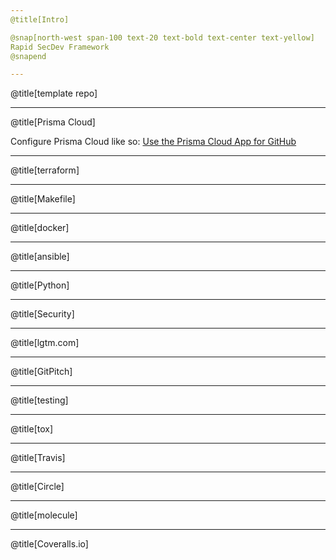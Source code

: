 ```yaml
---
@title[Intro]

@snap[north-west span-100 text-20 text-bold text-center text-yellow]
Rapid SecDev Framework
@snapend

---
```

@title[template repo]

---
@title[Prisma Cloud]

Configure Prisma Cloud like so:
[Use the Prisma Cloud App for GitHub](https://docs.paloaltonetworks.com/prisma/prisma-cloud/prisma-cloud-admin/prisma-cloud-devops-security/use-the-prisma-cloud-app-for-github)

---
@title[terraform]

---
@title[Makefile]

---
@title[docker]

---
@title[ansible]

---
@title[Python]

---
@title[Security]

---
@title[lgtm.com]

---
@title[GitPitch]

---
@title[testing]

---
@title[tox]

---
@title[Travis]

---
@title[Circle]

---
@title[molecule]

---
@title[Coveralls.io]
